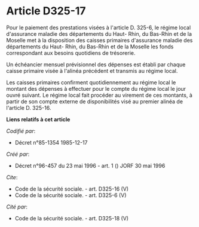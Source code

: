 # Article D325-17

Pour le paiement des prestations visées à l'article D. 325-6, le régime local d'assurance maladie des départements du Haut-
Rhin, du Bas-Rhin et de la Moselle met à la disposition des caisses primaires d'assurance maladie des départements du Haut-
Rhin, du Bas-Rhin et de la Moselle les fonds correspondant aux besoins quotidiens de trésorerie. 

Un échéancier mensuel prévisionnel des dépenses est établi par chaque caisse primaire visée à l'alinéa précédent et transmis
au régime local. 

Les caisses primaires confirment quotidiennement au régime local le montant des dépenses à effectuer pour le compte du régime
local le jour ouvré suivant. Le régime local fait procéder au virement de ces montants, à partir de son compte externe de
disponibilités visé au premier alinéa de l'article D. 325-16.

**Liens relatifs à cet article**

_Codifié par_:

  - Décret n°85-1354 1985-12-17

_Créé par_:

  - Décret n°96-457 du 23 mai 1996 - art. 1 () JORF 30 mai 1996

_Cite_:

  - Code de la sécurité sociale. - art. D325-16 (V)
  - Code de la sécurité sociale. - art. D325-6 (V)

_Cité par_:

  - Code de la sécurité sociale. - art. D325-18 (V)

